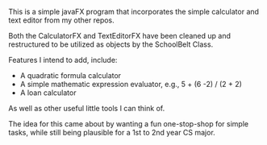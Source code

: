 This is a simple javaFX program that incorporates the simple calculator and
text editor from my other repos.

Both the CalculatorFX and TextEditorFX have been cleaned up and restructured
to be utilized as objects by the SchoolBelt Class.

Features I intend to add, include:
- A quadratic formula calculator
- A simple mathematic expression evaluator, e.g., 5 + (6 -2) / (2 + 2)
- A loan calculator

As well as other useful little tools I can think of.

The idea for this came about by wanting a fun one-stop-shop for simple tasks,
while still being plausible for a 1st to 2nd year CS major.
